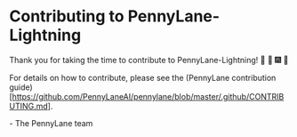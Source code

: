 # Contributing to PennyLane-Lightning

Thank you for taking the time to contribute to PennyLane-Lightning!
:confetti_ball: :tada: :fireworks: :balloon:

For details on how to contribute, please see the (PennyLane contribution guide)[https://github.com/PennyLaneAI/pennylane/blob/master/.github/CONTRIBUTING.md].


\- The PennyLane team
